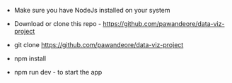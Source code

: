 - Make sure you have NodeJs installed on your system

- Download or clone this repo - https://github.com/pawandeore/data-viz-project

- git clone https://github.com/pawandeore/data-viz-project

- npm install

- npm run dev - to start the app 

